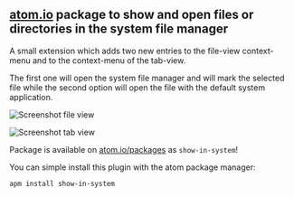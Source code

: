 ## [atom.io](http://atom.io) package to show and open files or directories in the system file manager

A small extension which adds two new entries
to the file-view context-menu and
to the context-menu of the tab-view.

The first one will open the system file manager and will mark
the selected file while the second option will open the file
with the default system application.

![Screenshot file view](https://github.com/jerolimov/atom-show-in-system/raw/master/screenshot-file-view.png)

![Screenshot tab view](https://github.com/jerolimov/atom-show-in-system/raw/master/screenshot-tab-view.png)

Package is available on [atom.io/packages](https://atom.io/packages/show-in-system)
as `show-in-system`!

You can simple install this plugin with the atom package manager:

    apm install show-in-system
